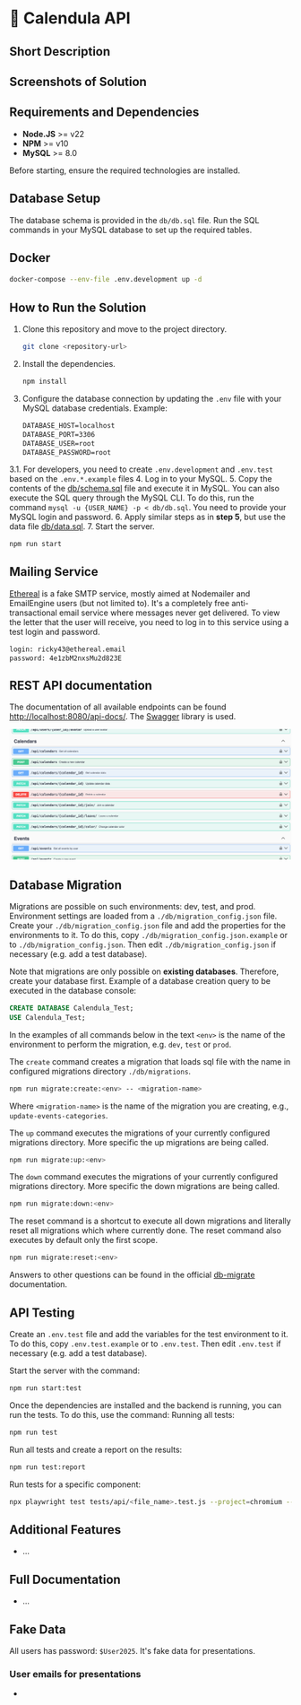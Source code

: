 # 🌼 Calendula API

## Short Description


## Screenshots of Solution


## Requirements and Dependencies
- **Node.JS** >= v22
- **NPM** >= v10
- **MySQL** >= 8.0

Before starting, ensure the required technologies are installed.

## Database Setup
The database schema is provided in the `db/db.sql` file. Run the SQL commands in your MySQL database to set up the required tables.

## Docker
```bash
docker-compose --env-file .env.development up -d
```

## How to Run the Solution
1. Clone this repository and move to the project directory.
   ```bash
   git clone <repository-url>
   ```
2. Install the dependencies.
   ```bash
   npm install
   ```
3. Configure the database connection by updating the `.env` file with your MySQL database credentials. Example:
   ```
   DATABASE_HOST=localhost
   DATABASE_PORT=3306
   DATABASE_USER=root
   DATABASE_PASSWORD=root
   ```
3.1. For developers, you need to create `.env.development` and `.env.test` based on the `.env.*.example` files
4. Log in to your MySQL. 
5. Copy the contents of the [db/schema.sql](db/schema.sql) file and execute it in MySQL. You can also execute the SQL query through the MySQL CLI. To do this, run the command `mysql -u {USER_NAME} -p < db/db.sql`. You need to provide your MySQL login and password.
6. Apply similar steps as in **step 5**, but use the data file [db/data.sql](db/data.sql).
7. Start the server.
   ```bash
   npm run start
   ```
   
## Mailing Service
[Ethereal](https://ethereal.email/) is a fake SMTP service, mostly aimed at Nodemailer and EmailEngine users (but not limited to). It's a completely free anti-transactional email service where messages never get delivered.
To view the letter that the user will receive, you need to log in to this service using a test login and password.

```text
login: ricky43@ethereal.email
password: 4e1zbM2nxsMu2d823E
```

## REST API documentation
The documentation of all available endpoints can be found [http://localhost:8080/api-docs/](http://localhost:8080/api-docs/). The [Swagger](https://swagger.io/) library is used.

![](docs/swagger.png)

## Database Migration

Migrations are possible on such environments: dev, test, and prod. Environment settings are loaded from a `./db/migration_config.json` file.
Create your `./db/migration_config.json` file and add the properties for the environments to it. To do this, copy `./db/migration_config.json.example` or to `./db/migration_config.json`. Then edit `./db/migration_config.json` if necessary (e.g. add a test database).

Note that migrations are only possible on **existing databases**. Therefore, create your database first. Example of a database creation query to be executed in the database console:
```sql
CREATE DATABASE Calendula_Test;
USE Calendula_Test;
```
In the examples of all commands below in the text `<env>` is the name of the environment to perform the migration, e.g. `dev`, `test` or `prod`.

The `create` command creates a migration that loads sql file with the name <migration-name> in configured migrations directory `./db/migrations`.
```bash
npm run migrate:create:<env> -- <migration-name>
```
Where `<migration-name>` is the name of the migration you are creating, e.g., `update-events-categories`.

The `up` command executes the migrations of your currently configured migrations directory. More specific the up migrations are being called.
```bash
npm run migrate:up:<env>
```
The `down` command executes the migrations of your currently configured migrations directory. More specific the down migrations are being called.
```bash
npm run migrate:down:<env>
```
The reset command is a shortcut to execute all down migrations and literally reset all migrations which where currently done. The reset command also executes by default only the first scope.
```bash
npm run migrate:reset:<env>
```
Answers to other questions can be found in the official [db-migrate](https://db-migrate.readthedocs.io/en/latest/) documentation.

## API Testing
Create an `.env.test` file and add the variables for the test environment to it. To do this, copy `.env.test.example` or to `.env.test`. Then edit `.env.test` if necessary (e.g. add a test database).

Start the server with the command:
```bash
npm run start:test
```
Once the dependencies are installed and the backend is running, you can run the tests. To do this, use the command:
Running all tests:
```bash
npm run test
```
Run all tests and create a report on the results:
```bash
npm run test:report
```
Run tests for a specific component:
```bash
npx playwright test tests/api/<file_name>.test.js --project=chromium --debug
```

## Additional Features
- ...

## Full Documentation
- ...

## Fake Data
All users has password: `$User2025`. It's fake data for presentations.
### User emails for presentations
* 
